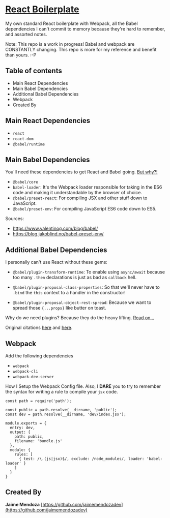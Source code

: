 # [React Boilerplate](https://github.com/jaimemendozadev/readio-v2)

My own standard React boilerplate with Webpack, all the Babel dependencies I can't commit to memory because they're hard to remember, and assorted notes.

Note: This repo is a work in progress! Babel and webpack are CONSTANTLY changing. This repo is more for my reference and benefit than yours. :-P

## Table of contents

- Main React Dependencies
- Main Babel Dependencies
- Additional Babel Dependencies
- Webpack
- Created By


## Main React Dependencies
- `react`
- `react-dom`
- `@babel/runtime`

## Main Babel Dependencies

You'll need these dependencies to get React and Babel going. [But why?!](https://www.valentinog.com/blog/babel/)
- `@babel/core`
- `babel-loader`: It's the Webpack loader responsible for taking in the ES6 code and making it understandable by the browser of choice.
- `@babel/preset-react`: For compiling JSX and other stuff down to JavaScript.
- `@babel/preset-env`: For compiling JavaScript ES6 code down to ES5.

Sources: 
- https://www.valentinog.com/blog/babel/
- https://blog.jakoblind.no/babel-preset-env/


## Additional Babel Dependencies

I personally can't use React without these gems:

- `@babel/plugin-transform-runtime`: To enable using `async/await` because too many `.then` declarations is just as bad as `callback` hell.

- `@babel/plugin-proposal-class-properties`: So that we'll never have to `.bind` the `this` context to a handler in the constructor! 

- `@babel/plugin-proposal-object-rest-spread`: Because we want to spread those `{...props}` like butter on toast.

Why do we need plugins? Because they do the heavy lifting. [Read on...](https://blog.jakoblind.no/babel-preset-env/)

Original citations [here](https://medium.com/@jacobworrel/babels-transform-class-properties-plugin-how-it-works-and-what-it-means-for-your-react-apps-6983539ffc22) and [here](https://dev.to/codeprototype/modernize-your-reactjs-application-with-asyncawait-in-2018-1l9j).

## Webpack

Add the following dependencies
- `webpack`
- `webpack-cli`
- `webpack-dev-server`


How I Setup the Webpack Config file. Also, I <strong>DARE</strong> you to try to remember the syntax for writing a rule to compile your `jsx` code.

```
const path = require('path');

const public = path.resolve(__dirname, 'public');
const dev = path.resolve(__dirname, 'dev/index.jsx');

module.exports = {
  entry: dev,
  output: {
    path: public,
    filename: 'bundle.js'
  },
  module: {
    rules: [
      { test: /\.(js|jsx)$/, exclude: /node_modules/, loader: 'babel-loader' }
    ]
  }
}
```


## Created By

**Jaime Mendoza**
[https://github.com/jaimemendozadev](https://github.com/jaimemendozadev)